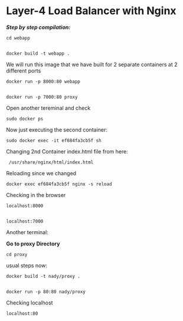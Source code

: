 # Layer-4 Load Balancer with Nginx

***Step by step compilation:***

    
    cd webapp
    

    docker build -t webapp .

We will run this image that we have built for 2 separate containers at 2 different ports


    docker run -p 8000:80 webapp
    

    docker run -p 7000:80 proxy
    
Open another tereminal and check

    sudo docker ps

Now just executing the second container:

    sudo docker exec -it ef684fa3cb5f sh

Changing 2nd Container index.html file from here:

     /usr/share/nginx/html/index.html
    
Reloading since we changed
 
    docker exec ef684fa3cb5f nginx -s reload
    
Checking in the browser

    localhost:8000


    localhost:7000
    
Another terminal:
    
**Go to proxy Directory**

    cd proxy
    
usual steps now:

    docker build -t nady/proxy .


    docker run -p 80:80 nady/proxy
    
Checking localhost

    localhost:80

